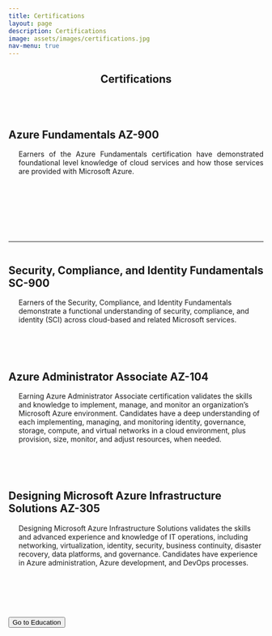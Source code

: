 ```yaml
---
title: Certifications
layout: page
description: Certifications
image: assets/images/certifications.jpg
nav-menu: true
---
```


<!-- Main -->
<div id="main">

<!-- Certifications -->
<section id="one">
	<div class="inner">
		<header class="major">
			<h1>Certifications</h1>
		</header>
        <!-- Certifications Description -->
        <p><span class="image right"><img src="{% link assets/images/fundamentals.jpg %}" alt="" /></span></p>
        <h2>Azure Fundamentals AZ-900</h2>
        <p style="margin-left: 20px" align="justify">Earners of the Azure Fundamentals certification have demonstrated foundational level knowledge of cloud services and how those services are provided with Microsoft Azure.</p>
        <br>
        <br>
        <br>   
        <br>
        <br>
        <br>
        <hr>
        <p><span class="image right"><img src="{% link assets/images/security.png %}" alt="" /></span></p>
        <h2>Security, Compliance, and Identity Fundamentals SC-900</h2>
        <p style="margin-left: 20px">Earners of the Security, Compliance, and Identity Fundamentals demonstrate a functional understanding of security, compliance, and identity (SCI) across cloud-based and related Microsoft services.</p>
      <br>
      <br>
        <p><span class="image right"><img src="{% link assets/images/administrator.jpg %}" alt="" /></span></p>
        <h2>Azure Administrator Associate AZ-104</h2>
        <p style="margin-left: 20px">Earning Azure Administrator Associate certification validates the skills and knowledge to implement, manage, and monitor an organization’s Microsoft Azure environment. Candidates have a deep understanding of each implementing, managing, and monitoring identity, governance, storage, compute, and virtual networks in a cloud environment, plus provision, size, monitor, and adjust resources, when needed.</p>
      <br>
      <br>
        <p><span class="image right"><img src="{% link assets/images/architect.png %}" alt="" /></span></p>
        <h2>Designing Microsoft Azure Infrastructure Solutions AZ-305</h2>
        <p style="margin-left: 20px">Designing Microsoft Azure Infrastructure Solutions validates the skills and advanced experience and knowledge of IT operations, including networking, virtualization, identity, security, business continuity, disaster recovery, data platforms, and governance. Candidates have experience in Azure administration, Azure development, and DevOps processes.</p>
      <br>
      <br>
      <br>
      <br>
      <br>
    </div>
</section>
</div>
  <!-- End Certifications Description -->
<!-- Go to education button -->
<form action="https://rferran.github.io/education.html">
    <input type="submit" value="Go to Education" />
</form>
<!-- End go to Education button -->

